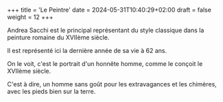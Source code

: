 +++
title = 'Le Peintre'
date = 2024-05-31T10:40:29+02:00
draft = false
weight = 12
+++

Andrea Sacchi est le principal représentant du style classique dans la peinture romaine du XVIIème siècle.

Il est représenté ici la dernière année de sa vie à 62 ans.

On le voit, c'est le portrait d'un honnête homme, comme le conçoit le XVIIème siècle.

C'est à dire, un homme sans goût pour les  extravagances et les chimères, avec les pieds bien sur la terre.
